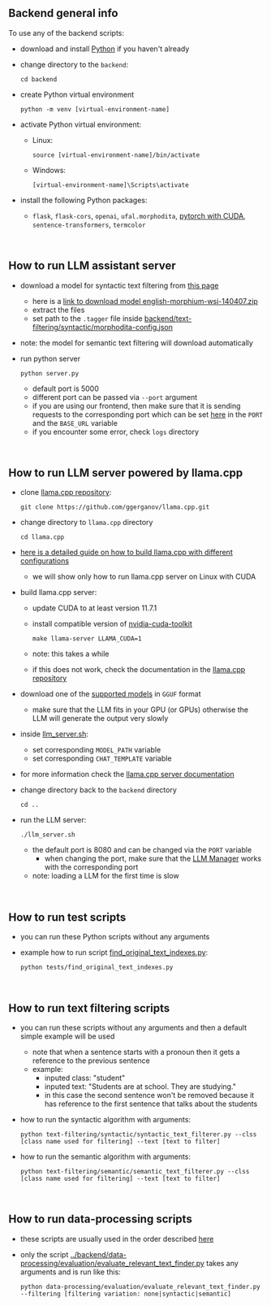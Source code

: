 ## Backend general info

To use any of the backend scripts:

- download and install [Python](https://www.python.org/downloads/) if you haven't already

- change directory to the `backend`:

      cd backend


- create Python virtual environment

      python -m venv [virtual-environment-name]

- activate Python virtual environment:
    - Linux:
    
          source [virtual-environment-name]/bin/activate
    - Windows:

          [virtual-environment-name]\Scripts\activate

- install the following Python packages:
    - `flask`, `flask-cors`, `openai`, `ufal.morphodita`, [pytorch with CUDA](https://pytorch.org/get-started/locally/), `sentence-transformers`, `termcolor`

<br/>


## How to run LLM assistant server
- download a model for syntactic text filtering from [this page](https://lindat.mff.cuni.cz/repository/xmlui/handle/11858/00-097C-0000-0023-68D9-0)
    - here is a [link to download model english-morphium-wsj-140407.zip](https://lindat.mff.cuni.cz/repository/xmlui/bitstream/handle/11858/00-097C-0000-0023-68D9-0/english-morphium-wsj-140407.zip?sequence=3&isAllowed=y)
    - extract the files
    - set path to the `.tagger` file inside [backend/text-filtering/syntactic/morphodita-config.json](../backend/text-filtering/syntactic/morphodita-config.json)
- note: the model for semantic text filtering will download automatically

- run python server

      python server.py
    - default port is 5000
    - different port can be passed via `--port` argument
    - if you are using our frontend, then make sure that it is sending requests to the corresponding port which can be set [here](https://github.com/Dominik7131/Conceptual-Modeling-LLM-Assistant/blob/7b9048a1d991bae2651bf3fda1d43d55dc8b8eb1/frontend/conceptual-model-editor-assistant/src/definitions/urls.ts#L4-L5) in the `PORT` and the `BASE_URL` variable
    - if you encounter some error, check `logs` directory


<br/>

## How to run LLM server powered by llama.cpp

- clone [llama.cpp repository](https://github.com/ggerganov/llama.cpp):

      git clone https://github.com/ggerganov/llama.cpp.git

- change directory to `llama.cpp` directory

      cd llama.cpp

- [here is a detailed guide on how to build llama.cpp with different configurations](https://github.com/ggerganov/llama.cpp?tab=readme-ov-file#build)
    - we will show only how to run llama.cpp server on Linux with CUDA

- build llama.cpp server:
    - update CUDA to at least version 11.7.1
    - install compatible version of [nvidia-cuda-toolkit](https://developer.nvidia.com/cuda-downloads)

          make llama-server LLAMA_CUDA=1
    - note: this takes a while
    - if this does not work, check the documentation in the [llama.cpp repository](https://github.com/ggerganov/llama.cpp)

- download one of the [supported models](https://github.com/ggerganov/llama.cpp#description) in `GGUF` format
    - make sure that the LLM fits in your GPU (or GPUs) otherwise the LLM will generate the output very slowly

- inside [llm_server.sh](llm_server.sh):
    - set corresponding `MODEL_PATH` variable
    - set corresponding `CHAT_TEMPLATE` variable

- for more information check the [llama.cpp server documentation](https://github.com/ggerganov/llama.cpp/blob/master/examples/server/README.md)

- change directory back to the `backend` directory

      cd ..

- run the LLM server:

      ./llm_server.sh
    - the default port is 8080 and can be changed via the `PORT` variable
        - when changing the port, make sure that the [LLM Manager](utils/llm_manager.py) works with the corresponding port
    - note: loading a LLM for the first time is slow


<br/>

## How to run test scripts
- you can run these Python scripts without any arguments
- example how to run script [find_original_text_indexes.py](tests/find_original_text_indexes.py):

      python tests/find_original_text_indexes.py


<br/>

## How to run text filtering scripts
- you can run these scripts without any arguments and then a default simple example will be used
    - note that when a sentence starts with a pronoun then it gets a reference to the previous sentence
    - example:
        - inputed class: "student"
        - inputed text: "Students are at school. They are studying."
        - in this case the second sentence won't be removed because it has reference to the first sentence that talks about the students

- how to run the syntactic algorithm with arguments:

      python text-filtering/syntactic/syntactic_text_filterer.py --clss [class name used for filtering] --text [text to filter]

- how to run the semantic algorithm with arguments:

      python text-filtering/semantic/semantic_text_filterer.py --clss [class name used for filtering] --text [text to filter]


<br/>

## How to run data-processing scripts
- these scripts are usually used in the order described [here](../backend/data-processing/README.md)
- only the script [../backend/data-processing/evaluation/evaluate_relevant_text_finder.py](../backend/data-processing/evaluation/evaluate_relevant_text_finder.py) takes any arguments and is run like this:

      python data-processing/evaluation/evaluate_relevant_text_finder.py --filtering [filtering variation: none|syntactic|semantic]